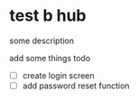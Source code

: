 # test b hub

some description

add some things todo

- [ ] create login screen
- [ ] add password reset function
